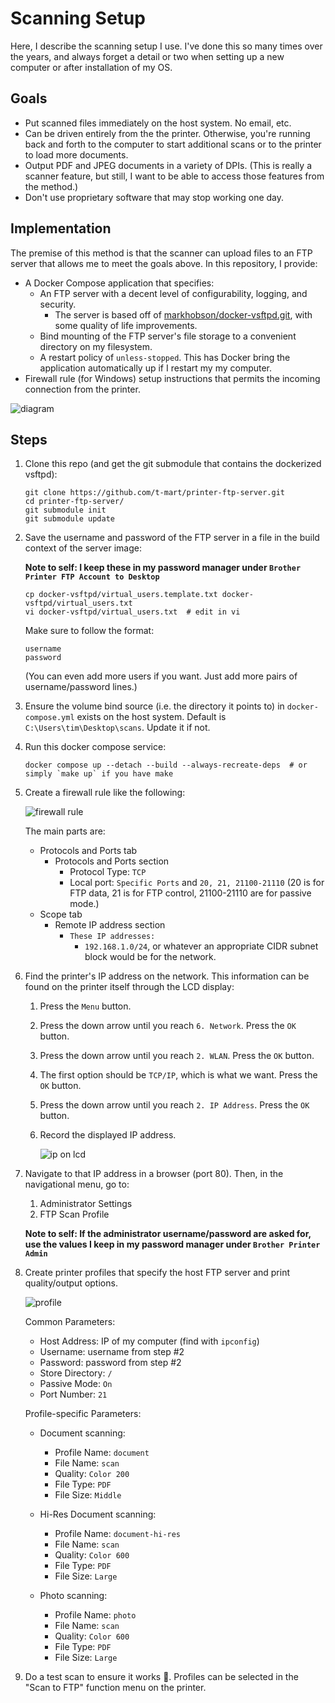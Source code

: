 # Scanning Setup

Here, I describe the scanning setup I use. I've done this so many times over the years, and always
forget a detail or two when setting up a new computer or after installation of my OS.

## Goals

- Put scanned files immediately on the host system. No email, etc.
- Can be driven entirely from the the printer. Otherwise, you're running back and forth to the
  computer to start additional scans or to the printer to load more documents.
- Output PDF and JPEG documents in a variety of DPIs. (This is really a scanner feature, but still,
  I want to be able to access those features from the method.)
- Don't use proprietary software that may stop working one day.

## Implementation

The premise of this method is that the scanner can upload files to an FTP server that allows me to
meet the goals above. In this repository, I provide:

- A Docker Compose application that specifies:
  - An FTP server with a decent level of configurability, logging, and security.
    - The server is based off of
      [markhobson/docker-vsftpd.git](https://github.com/markhobson/docker-vsftpd.git), with some
      quality of life improvements.
  - Bind mounting of the FTP server's file storage to a convenient directory on my filesystem.
  - A restart policy of `unless-stopped`. This has Docker bring the application automatically up if
    I restart my my computer.
- Firewall rule (for Windows) setup instructions that permits the incoming connection from the
  printer.

![diagram](./images/diagram.png)

## Steps

1. Clone this repo (and get the git submodule that contains the dockerized vsftpd):

   ```shell
   git clone https://github.com/t-mart/printer-ftp-server.git
   cd printer-ftp-server/
   git submodule init
   git submodule update
   ```

2. Save the username and password of the FTP server in a file in the build context of the server
   image:

   **Note to self: I keep these in my password manager under
   `Brother Printer FTP Account to Desktop`**

   ```shell
   cp docker-vsftpd/virtual_users.template.txt docker-vsftpd/virtual_users.txt
   vi docker-vsftpd/virtual_users.txt  # edit in vi
   ```

   Make sure to follow the format:

   ```text
   username
   password
   ```

   (You can even add more users if you want. Just add more pairs of username/password lines.)

3. Ensure the volume bind source (i.e. the directory it points to) in `docker-compose.yml` exists on
   the host system. Default is `C:\Users\tim\Desktop\scans`. Update it if not.

4. Run this docker compose service:

   ```shell
   docker compose up --detach --build --always-recreate-deps  # or simply `make up` if you have make
   ```

5. Create a firewall rule like the following:

   ![firewall rule](./images/firewall-rule.gif)

   The main parts are:

   - Protocols and Ports tab
     - Protocols and Ports section
       - Protocol Type: `TCP`
       - Local port: `Specific Ports` and `20, 21, 21100-21110` (20 is for FTP data, 21 is for FTP
         control, 21100-21110 are for passive mode.)
   - Scope tab
     - Remote IP address section
       - `These IP addresses:`
         - `192.168.1.0/24`, or whatever an appropriate CIDR subnet block would be for the network.

6. Find the printer's IP address on the network. This information can be found on the printer itself
   through the LCD display:

   1. Press the `Menu` button.
   2. Press the down arrow until you reach `6. Network`. Press the `OK` button.
   3. Press the down arrow until you reach `2. WLAN`. Press the `OK` button.
   4. The first option should be `TCP/IP`, which is what we want. Press the `OK` button.
   5. Press the down arrow until you reach `2. IP Address`. Press the `OK` button.
   6. Record the displayed IP address.

      ![ip on lcd](./images/ip.png)

7. Navigate to that IP address in a browser (port 80). Then, in the navigational menu, go to:

   1. Administrator Settings
   2. FTP Scan Profile

   **Note to self: If the administrator username/password are asked for, use the values I keep in my
   password manager under `Brother Printer Admin`**

8. Create printer profiles that specify the host FTP server and print quality/output options.

   ![profile](./images/profile.png)

   Common Parameters:

   - Host Address: IP of my computer (find with `ipconfig`)
   - Username: username from step #2
   - Password: password from step #2
   - Store Directory: `/`
   - Passive Mode: `On`
   - Port Number: `21`

   Profile-specific Parameters:

   - Document scanning:

     - Profile Name: `document`
     - File Name: `scan`
     - Quality: `Color 200`
     - File Type: `PDF`
     - File Size: `Middle`

   - Hi-Res Document scanning:

     - Profile Name: `document-hi-res`
     - File Name: `scan`
     - Quality: `Color 600`
     - File Type: `PDF`
     - File Size: `Large`

   - Photo scanning:

     - Profile Name: `photo`
     - File Name: `scan`
     - Quality: `Color 600`
     - File Type: `PDF`
     - File Size: `Large`

9. Do a test scan to ensure it works 🤞. Profiles can be selected in the "Scan to FTP" function menu
   on the printer.
